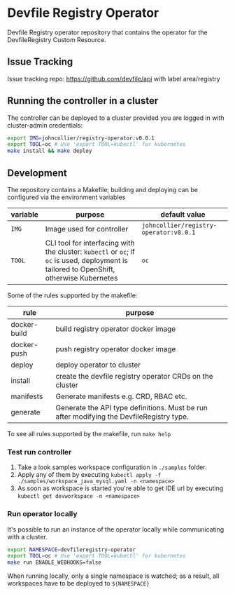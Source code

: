 # Devfile Registry Operator

Devfile Registry operator repository that contains the operator for the DevfileRegistry Custom Resource. 

## Issue Tracking

Issue tracking repo: https://github.com/devfile/api with label area/registry

## Running the controller in a cluster

The controller can be deployed to a cluster provided you are logged in with cluster-admin credentials:

```bash
export IMG=johncollier/registry-operator:v0.0.1
export TOOL=oc # Use 'export TOOL=kubectl' for kubernetes
make install && make deploy
```

## Development

The repository contains a Makefile; building and deploying can be configured via the environment variables

|variable|purpose|default value|
|---|---|---|
| `IMG` | Image used for controller | `johncollier/registry-operator:v0.0.1` |
| `TOOL` | CLI tool for interfacing with the cluster: `kubectl` or `oc`; if `oc` is used, deployment is tailored to OpenShift, otherwise Kubernetes | `oc` |

Some of the rules supported by the makefile:

|rule|purpose|
|---|---|
| docker-build | build registry operator docker image |
| docker-push | push registry operator docker image |
| deploy | deploy operator to cluster |
| install | create the devfile registry operator CRDs on the cluster |
| manifests | Generate manifests e.g. CRD, RBAC etc. |
| generate | Generate the API type definitions. Must be run after modifying the DevfileRegistry type. |

To see all rules supported by the makefile, run `make help`

### Test run controller
1. Take a look samples workspace configuration in `./samples` folder.
2. Apply any of them by executing `kubectl apply -f ./samples/workspace_java_mysql.yaml -n <namespace>`
3. As soon as workspace is started you're able to get IDE url by executing `kubectl get devworkspace -n <namespace>`

### Run operator locally
It's possible to run an instance of the operator locally while communicating with a cluster. 

```bash
export NAMESPACE=devfileregistry-operator
export TOOL=oc # Use 'export TOOL=kubectl' for kubernetes
make run ENABLE_WEBHOOKS=false
```

When running locally, only a single namespace is watched; as a result, all workspaces have to be deployed to `${NAMESPACE}`